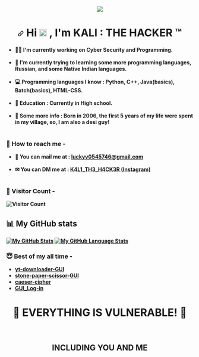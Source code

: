 <p align="center"<a href="https://en.wikipedia.org/wiki/india"><img src="https://img.shields.io/badge/FROM-INDIA-green?colorA=%23FF9933&amp;colorB=%23138808&amp;style=for-the-badge"></img></a></p>
<h1 align="center">
<a id="user-content-hi--im-kali--the-hacker" class="anchor" aria-hidden="true" href="#hi--im-kali--the-hacker"><svg class="octicon octicon-link" viewBox="0 0 16 16" version="1.1" width="16" height="16" aria-hidden="true"><path fill-rule="evenodd" d="M7.775 3.275a.75.75 0 001.06 1.06l1.25-1.25a2 2 0 112.83 2.83l-2.5 2.5a2 2 0 01-2.83 0 .75.75 0 00-1.06 1.06 3.5 3.5 0 004.95 0l2.5-2.5a3.5 3.5 0 00-4.95-4.95l-1.25 1.25zm-4.69 9.64a2 2 0 010-2.83l2.5-2.5a2 2 0 012.83 0 .75.75 0 001.06-1.06 3.5 3.5 0 00-4.95 0l-2.5 2.5a3.5 3.5 0 004.95 4.95l1.25-1.25a.75.75 0 00-1.06-1.06l-1.25 1.25a2 2 0 01-2.83 0z"></path></svg></a>
Hi 
<g-emoji class="g-emoji" alias="wave" fallback-src="https://github.githubassets.com/images/icons/emoji/unicode/1f44b.png"><img class="emoji" alt="wave" height="20" width="20" src="https://github.githubassets.com/images/icons/emoji/unicode/1f44b.png"></g-emoji>
, I'm KALI : THE HACKER ™
</h1>

<h4>
  <ul>
    <li>
      👨‍💻 I'm currently working on <strong>Cyber Security</strong> and <strong>Programming</strong>.<br><br>
    </li>
    <li>
      🧠 I'm currently trying to learning some more <strong>programming languages</strong>, <strong>Russian<strong>, and some <strong>Native Indian languages</strong>.<br><br>
    </li>
    <li>
      💻 Programming languages I know : Python, C++, Java(basics), Batch(basics), HTML-CSS.<br><br>
    </li>
    <li>
      🏫 Education : Currently in High school.<br><br>
    </li>
    <li>
      📖 Some more info : Born in 2006, the first 5 years of my life were spent in my village, so, I am also a desi guy!<br><br>
      </li>
  </ul>
 </h4> 
  <h3>📮 How to reach me -</h3>
  <ul>
    <li>
      📧 You can mail me at : <a href="https://mail.google.com/mail/u/0/#inbox?compose=DmwnWtMmTfLwLvGfsKMfWttrkTkBJnZTPkRtGBLJQKqtWwgwDGLdQPZFbGqdWCbcPJFkJLljThVB" target="_blank" rel="noopener noreferrer">luckyv0545746@gmail.com</a><br><br>
    </li>
    <li>
      ✉ You can DM me at : <a href="https://www.instagram.com/k4l1_th3_h4ck3r_" target="_blank" rel="noopener noreferrer">K4L1_TH3_H4CK3R (Instagram)</a><br><br>
     </li>
  </ul>
  
<h3>👀 Visitor Count - </h3>
  
![Visitor Count](https://profile-counter.glitch.me/luckyverma-sudo/count.svg)
<h2>📊 My GitHub stats </h2>
    
[![My GitHub Stats](https://github-readme-stats.vercel.app/api/?username=luckyverma-sudo&count_private=true&theme=tokyonight&showicons=true)]()
[![My GitHub Language Stats](https://github-readme-stats.vercel.app/api/top-langs/?username=luckyverma-sudo&langs_count=5&theme=tokyonight)]()
<h3>😇 Best of my all time -</h3>
<ul>
  <li>
    <a href="https://github.com/luckyverma-sudo/yt-downloader-GUI">yt-downloader-GUI</a>
  </li>
  <li>
    <a href="https://github.com/luckyverma-sudo/stone-paper-scissor-GUI">stone-paper-scissor-GUI</a>
  </li>
  <li>
    <a href="https://github.com/luckyverma-sudo/caeser-cipher">caeser-cipher</a>
  </li>
  <li>
    <a href="https://github.com/luckyverma-sudo/GUI_Log-in">GUI_Log-in</a>
  </li>
  </ul>
 
  <h1 align="center">👹 EVERYTHING IS VULNERABLE! 👹</h1><br>
  <h2 align="center">INCLUDING YOU AND ME</h2>
